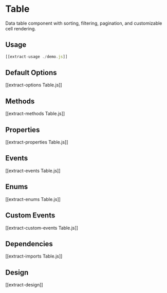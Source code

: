 # Table

Data table component with sorting, filtering, pagination, and customizable cell rendering.

## Usage

```js
[[extract-usage ./demo.js]]
```

## Default Options

[[extract-options Table.js]]

## Methods

[[extract-methods Table.js]]

## Properties

[[extract-properties Table.js]]

## Events

[[extract-events Table.js]]

## Enums

[[extract-enums Table.js]]

## Custom Events

[[extract-custom-events Table.js]]

## Dependencies

[[extract-imports Table.js]]

## Design

[[extract-design]]
